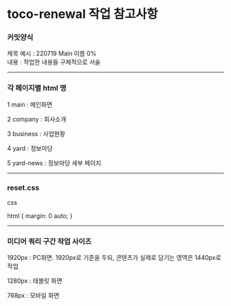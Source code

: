 # toco-renewal 작업 참고사항


### 커밋양식

제목 예시 : 220719 Main 이름 0%<br>
내용 : 작업한 내용들 구체적으로 서술

---

### 각 페이지별 html 명

1 main : 메인화면

2 company : 회사소개

3 business : 사업현황

4 yard : 정보마당

5 yard-news : 정보마당 세부 페이지

---

### reset.css

css 

html {
  margin: 0 auto;
}

---

### 미디어 쿼리 구간 작업 사이즈

1920px : PC화면. 1920px로 기준을 두되, 콘텐츠가 실제로 담기는 영역은 1440px로 작업

1280px : 태블릿 화면

768px : 모바일 화면
